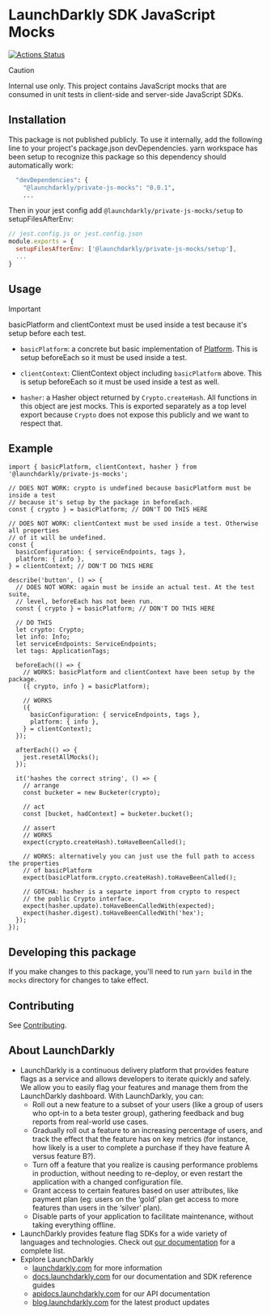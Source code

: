 # LaunchDarkly SDK JavaScript Mocks

[![Actions Status][mocks-ci-badge]][mocks-ci]

> [!CAUTION]
> Internal use only.
> This project contains JavaScript mocks that are consumed in unit tests in client-side and server-side JavaScript SDKs.

## Installation

This package is not published publicly. To use it internally, add the following line to your project's package.json
devDependencies. yarn workspace has been setup to recognize this package so this dependency should automatically work:

```bash
  "devDependencies": {
    "@launchdarkly/private-js-mocks": "0.0.1",
    ...
```

Then in your jest config add `@launchdarkly/private-js-mocks/setup` to setupFilesAfterEnv:

```js
// jest.config.js or jest.config.json
module.exports = {
  setupFilesAfterEnv: ['@launchdarkly/private-js-mocks/setup'],
  ...
}
```

## Usage

> [!IMPORTANT]  
> basicPlatform and clientContext must be used inside a test because it's setup before each test.

- `basicPlatform`: a concrete but basic implementation of [Platform](https://github.com/launchdarkly/js-core/blob/main/packages/shared/common/src/api/platform/Platform.ts). This is setup beforeEach so it must be used inside a test.

- `clientContext`: ClientContext object including `basicPlatform` above. This is setup beforeEach so it must be used inside a test as well.

- `hasher`: a Hasher object returned by `Crypto.createHash`. All functions in this object are jest mocks. This is exported
  separately as a top level export because `Crypto` does not expose this publicly and we want to respect that.

## Example

```tsx
import { basicPlatform, clientContext, hasher } from '@launchdarkly/private-js-mocks';

// DOES NOT WORK: crypto is undefined because basicPlatform must be inside a test
// because it's setup by the package in beforeEach.
const { crypto } = basicPlatform; // DON'T DO THIS HERE

// DOES NOT WORK: clientContext must be used inside a test. Otherwise all properties
// of it will be undefined.
const {
  basicConfiguration: { serviceEndpoints, tags },
  platform: { info },
} = clientContext; // DON'T DO THIS HERE

describe('button', () => {
  // DOES NOT WORK: again must be inside an actual test. At the test suite,
  // level, beforeEach has not been run.
  const { crypto } = basicPlatform; // DON'T DO THIS HERE

  // DO THIS
  let crypto: Crypto;
  let info: Info;
  let serviceEndpoints: ServiceEndpoints;
  let tags: ApplicationTags;

  beforeEach(() => {
    // WORKS: basicPlatform and clientContext have been setup by the package.
    ({ crypto, info } = basicPlatform);

    // WORKS
    ({
      basicConfiguration: { serviceEndpoints, tags },
      platform: { info },
    } = clientContext);
  });

  afterEach(() => {
    jest.resetAllMocks();
  });

  it('hashes the correct string', () => {
    // arrange
    const bucketer = new Bucketer(crypto);

    // act
    const [bucket, hadContext] = bucketer.bucket();

    // assert
    // WORKS
    expect(crypto.createHash).toHaveBeenCalled();

    // WORKS: alternatively you can just use the full path to access the properties
    // of basicPlatform
    expect(basicPlatform.crypto.createHash).toHaveBeenCalled();

    // GOTCHA: hasher is a separte import from crypto to respect
    // the public Crypto interface.
    expect(hasher.update).toHaveBeenCalledWith(expected);
    expect(hasher.digest).toHaveBeenCalledWith('hex');
  });
});
```

## Developing this package

If you make changes to this package, you'll need to run `yarn build` in the `mocks` directory for changes to take effect.

## Contributing

See [Contributing](../shared/CONTRIBUTING.md).

## About LaunchDarkly

- LaunchDarkly is a continuous delivery platform that provides feature flags as a service and allows developers to iterate quickly and safely. We allow you to easily flag your features and manage them from the LaunchDarkly dashboard. With LaunchDarkly, you can:
  - Roll out a new feature to a subset of your users (like a group of users who opt-in to a beta tester group), gathering feedback and bug reports from real-world use cases.
  - Gradually roll out a feature to an increasing percentage of users, and track the effect that the feature has on key metrics (for instance, how likely is a user to complete a purchase if they have feature A versus feature B?).
  - Turn off a feature that you realize is causing performance problems in production, without needing to re-deploy, or even restart the application with a changed configuration file.
  - Grant access to certain features based on user attributes, like payment plan (eg: users on the ‘gold’ plan get access to more features than users in the ‘silver’ plan). 
  - Disable parts of your application to facilitate maintenance, without taking everything offline.
- LaunchDarkly provides feature flag SDKs for a wide variety of languages and technologies. Check out [our documentation](https://docs.launchdarkly.com/sdk) for a complete list.
- Explore LaunchDarkly
  - [launchdarkly.com](https://www.launchdarkly.com/ 'LaunchDarkly Main Website') for more information
  - [docs.launchdarkly.com](https://docs.launchdarkly.com/ 'LaunchDarkly Documentation') for our documentation and SDK reference guides
  - [apidocs.launchdarkly.com](https://apidocs.launchdarkly.com/ 'LaunchDarkly API Documentation') for our API documentation
  - [blog.launchdarkly.com](https://blog.launchdarkly.com/ 'LaunchDarkly Blog Documentation') for the latest product updates

[mocks-ci-badge]: https://github.com/launchdarkly/js-core/actions/workflows/mocks.yml/badge.svg
[mocks-ci]: https://github.com/launchdarkly/js-core/actions/workflows/mocks.yml
